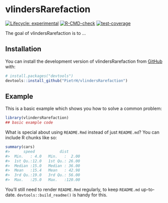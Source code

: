
<!-- README.md is generated from README.Rmd. Please edit that file -->

# vlindersRarefaction

<!-- badges: start -->

[![Lifecycle:
experimental](https://img.shields.io/badge/lifecycle-experimental-orange.svg)](https://lifecycle.r-lib.org/articles/stages.html#experimental)
[![R-CMD-check](https://github.com/PietrH/vlindersRarefaction/actions/workflows/R-CMD-check.yaml/badge.svg)](https://github.com/PietrH/vlindersRarefaction/actions/workflows/R-CMD-check.yaml)
[![test-coverage](https://github.com/PietrH/vlindersRarefaction/actions/workflows/test-coverage.yaml/badge.svg)](https://github.com/PietrH/vlindersRarefaction/actions/workflows/test-coverage.yaml)
<!-- badges: end -->

The goal of vlindersRarefaction is to …

## Installation

You can install the development version of vlindersRarefaction from
[GitHub](https://github.com/) with:

``` r
# install.packages("devtools")
devtools::install_github("PietrH/vlindersRarefaction")
```

## Example

This is a basic example which shows you how to solve a common problem:

``` r
library(vlindersRarefaction)
## basic example code
```

What is special about using `README.Rmd` instead of just `README.md`?
You can include R chunks like so:

``` r
summary(cars)
#>      speed           dist       
#>  Min.   : 4.0   Min.   :  2.00  
#>  1st Qu.:12.0   1st Qu.: 26.00  
#>  Median :15.0   Median : 36.00  
#>  Mean   :15.4   Mean   : 42.98  
#>  3rd Qu.:19.0   3rd Qu.: 56.00  
#>  Max.   :25.0   Max.   :120.00
```

You’ll still need to render `README.Rmd` regularly, to keep `README.md`
up-to-date. `devtools::build_readme()` is handy for this.
